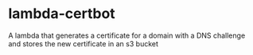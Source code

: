 # lambda-certbot
A lambda that generates a certificate for a domain with a DNS challenge and stores the new certificate in an s3 bucket
